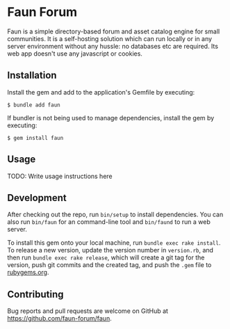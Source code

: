# Faun Forum

Faun is a simple directory-based forum and asset catalog engine for small communities.
It is a self-hosting solution which can run locally or in any server environment without
any hussle: no databases etc are required. Its web app doesn't use any javascript or
cookies.

## Installation

Install the gem and add to the application's Gemfile by executing:

    $ bundle add faun

If bundler is not being used to manage dependencies, install the gem by executing:

    $ gem install faun

## Usage

TODO: Write usage instructions here

## Development

After checking out the repo, run `bin/setup` to install dependencies. 
You can also run `bin/faun` for an command-line tool and `bin/faund` to run a web server.

To install this gem onto your local machine, run `bundle exec rake install`. To release a new 
version, update the version number in `version.rb`, and then run `bundle exec rake release`, 
which will create a git tag for the version, push git commits and the created tag, and push the
`.gem` file to [rubygems.org](https://rubygems.org).

## Contributing

Bug reports and pull requests are welcome on GitHub at https://github.com/faun-forum/faun.
